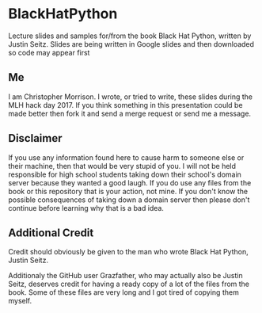 # BlackHatPython
Lecture slides and samples for/from the book Black Hat Python, written by Justin Seitz.
Slides are being written in Google slides and then downloaded so code may appear first

## Me
I am Christopher Morrison. I wrote, or tried to write, these slides during the MLH hack day 2017. If you think something in this presentation could be made better then fork it and send a merge request or send me a message.

## Disclaimer
If you use any information found here to cause harm to someone else or their machine, then that would be very stupid of you. I will not be held responsible for high school students taking down their school's domain server because they wanted a good laugh. If you do use any files from the book or this repository that is your action, not mine. If you don't know the possible consequences of taking down a domain server then please don't continue before learning why that is a bad idea.

## Additional Credit
Credit should obviously be given to the man who wrote Black Hat Python, Justin Seitz.

Additionaly the GitHub user Grazfather, who may actually also be Justin Seitz, deserves credit for having a ready copy of a lot of the files from the book. Some of these files are very long and I got tired of copying them myself.
